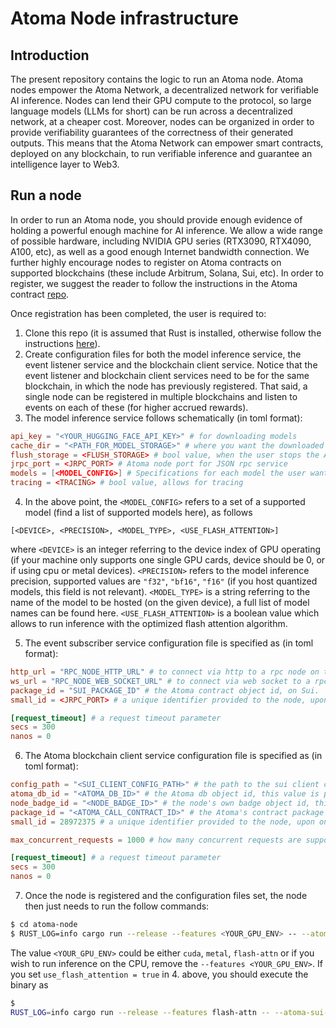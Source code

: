 # Atoma Node infrastructure

## Introduction

The present repository contains the logic to run an Atoma node. Atoma nodes empower the Atoma Network, a decentralized network
for verifiable AI inference. Nodes can lend their GPU compute to the protocol, so large language models (LLMs for short) can be
run across a decentralized network, at a cheaper cost. Moreover, nodes can be organized in order to provide verifiability guarantees
of the correctness of their generated outputs. This means that the Atoma Network can empower smart contracts, deployed on any blockchain,
to run verifiable inference and guarantee an intelligence layer to Web3. 

## Run a node

In order to run an Atoma node, you should provide enough evidence of holding a powerful enough machine for AI inference. We
allow a wide range of possible hardware, including NVIDIA GPU series (RTX3090, RTX4090, A100, etc), as well as a good enough
Internet bandwidth connection. We further highly encourage nodes to register on Atoma contracts on supported blockchains
(these include Arbitrum, Solana, Sui, etc). In order to register, we suggest the reader to follow the instructions in the
Atoma contract [repo](https://github.com/atoma-network/atoma-contracts).

Once registration has been completed, the user is required to:

1. Clone this repo (it is assumed that Rust is installed, otherwise follow the instructions [here](https://www.rust-lang.org/tools/install)).
2. Create configuration files for both the model inference service, the event listener service and the blockchain client service. Notice
that the event listener and blockchain client services need to be for the same blockchain, in which the node has previously registered. That said, a single node can be registered in multiple blockchains and listen to events on each of these (for higher accrued rewards).
3. The model inference service follows schematically (in toml format):

```toml
api_key = "<YOUR_HUGGING_FACE_API_KEY>" # for downloading models
cache_dir = "<PATH_FOR_MODEL_STORAGE>" # where you want the downloaded models to be stored
flush_storage = <FLUSH_STORAGE> # bool value, when the user stops the Atoma node, it flushes or not the downloaded models
jrpc_port = <JRPC_PORT> # Atoma node port for JSON rpc service
models = [<MODEL_CONFIG>] # Specifications for each model the user wants to operate, as an Atoma Node
tracing = <TRACING> # bool value, allows for tracing
```

4. In the above point, the `<MODEL_CONFIG>` refers to a set of a supported model (find a list of supported models here), as follows

```
[<DEVICE>, <PRECISION>, <MODEL_TYPE>, <USE_FLASH_ATTENTION>]
```

where `<DEVICE>` is an integer referring to the device index of GPU operating (if your machine only supports one single GPU cards, device should be 0, or if using cpu or metal devices). `<PRECISION>` refers to the model inference precision, supported values are
`"f32"`, `"bf16"`, `"f16"` (if you host quantized models, this field is not relevant). `<MODEL_TYPE>` is a string referring to the name
of the model to be hosted (on the given device), a full list of model names can be found here. `<USE_FLASH_ATTENTION>` is a boolean value which allows to run inference with the optimized flash attention algorithm.

5. The event subscriber service configuration file is specified as (in toml format):

```toml
http_url = "RPC_NODE_HTTP_URL" # to connect via http to a rpc node on the blockchain
ws_url = "RPC_NODE_WEB_SOCKET_URL" # to connect via web socket to a rpc node on the blockchain, relevant for listening to events
package_id = "SUI_PACKAGE_ID" # the Atoma contract object id, on Sui.
small_id = <JRPC_PORT> # a unique identifier provided to the node, upon on-chain registration

[request_timeout] # a request timeout parameter
secs = 300
nanos = 0
```

6. The Atoma blockchain client service configuration file is specified as (in toml format):

```toml
config_path = "<SUI_CLIENT_CONFIG_PATH>" # the path to the sui client configuration path (for connecting the user's wallet)
atoma_db_id = "<ATOMA_DB_ID>" # the Atoma db object id, this value is publicly available (see below)
node_badge_id = "<NODE_BADGE_ID>" # the node's own badge object id, this value is provided to the node upon registration
package_id = "<ATOMA_CALL_CONTRACT_ID>" # the Atoma's contract package id, this value is publicly available (see below)
small_id = 28972375 # a unique identifier provided to the node, upon on-chain registration (same as above)

max_concurrent_requests = 1000 # how many concurrent requests are supported by the Sui's client service

[request_timeout] # a request timeout parameter
secs = 300
nanos = 0
```

7. Once the node is registered and the configuration files set, the node then just needs to run the follow commands:

```sh
$ cd atoma-node
$ RUST_LOG=info cargo run --release --features <YOUR_GPU_ENV> -- --atoma-sui-client-config-path <PATH_TO_ATOMA_SUI_CLIENT_CONFIG> --model-config-path <PATH_TO_MODEL_CONFIG> --sui-subscriber-path <PATH_TO_SUI_EVENT_SUBSCRIBER_CONFIG>
```

The value `<YOUR_GPU_ENV>` could be either `cuda`, `metal`, `flash-attn` or if you wish to run inference on the CPU, remove the `--features <YOUR_GPU_ENV>`. If you set `use_flash_attention = true` in 4. above, you should execute the binary as

```sh
$ 
RUST_LOG=info cargo run --release --features flash-attn -- --atoma-sui-client-config-path <PATH_TO_ATOMA_SUI_CLIENT_CONFIG> --model-config-path <PATH_TO_MODEL_CONFIG> --sui-subscriber-path <PATH_TO_SUI_EVENT_SUBSCRIBER_CONFIG>
```
